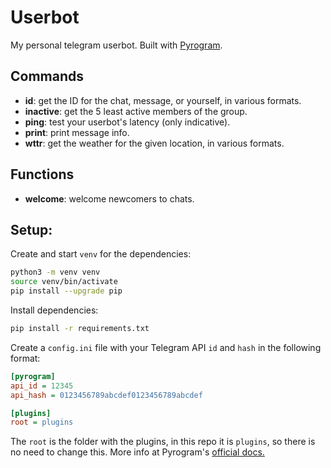 # Userbot
My personal telegram userbot. Built with [Pyrogram](https://github.com/pyrogram/pyrogram).

## Commands
- **id**: get the ID for the chat, message, or yourself, in various formats.
- **inactive**: get the 5 least active members of the group.
- **ping**: test your userbot's latency (only indicative).
- **print**: print message info.
- **wttr**: get the weather for the given location, in various formats.

## Functions
- **welcome**: welcome newcomers to chats.

## Setup:
Create and start `venv` for the dependencies:
```bash
python3 -m venv venv
source venv/bin/activate
pip install --upgrade pip
```

Install dependencies:
```bash
pip install -r requirements.txt
```

Create a `config.ini` file with your Telegram API `id` and `hash` in the following format:
```ini
[pyrogram]
api_id = 12345
api_hash = 0123456789abcdef0123456789abcdef

[plugins]
root = plugins
```
The `root` is the folder with the plugins, in this repo it is `plugins`, so there is no need to change this.  More info at Pyrogram's [official docs.](https://docs.pyrogram.org/topics/config-file)
